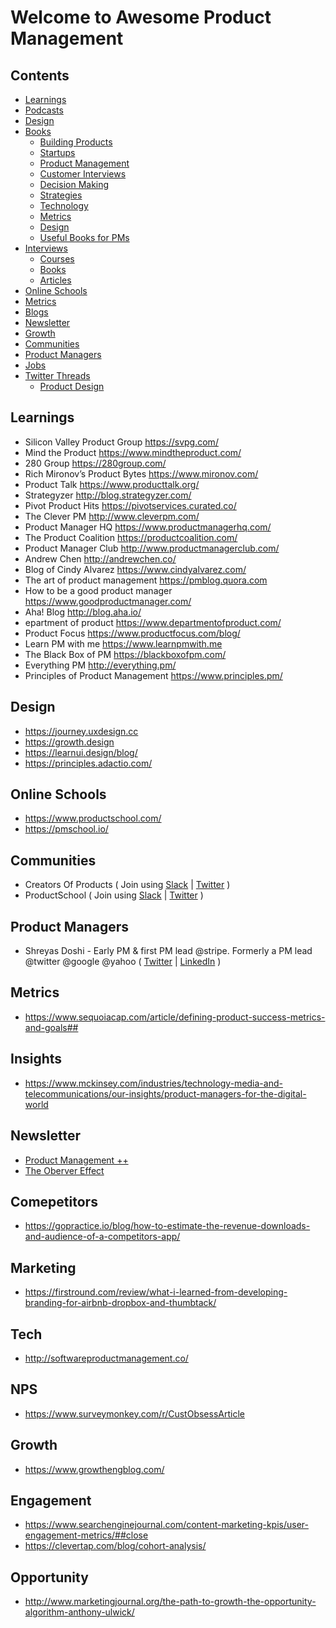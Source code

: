 # Welcome to Awesome Product Management

## Contents 
* [Learnings](#learnings)
* [Podcasts](#podcasts)
* [Design](#design)
* [Books](/books)
    - [Building Products](/books/#building-products)
    - [Startups](/books/#startups)
    - [Product Management](/books/#product-management)
    - [Customer Interviews](/books/#customer-interviews)
    - [Decision Making](/books/#metrics)
    - [Strategies](/books/#blogs)
    - [Technology](/books/#newsletter)
    - [Metrics](/books/#growth)
    - [Design](/books/#communities)
    - [Useful Books for PMs](/books/#product-managers)
* [Interviews](/interviews)
    * [Courses](/interviews#courses)
    * [Books](/interviews#books)
    * [Articles](/interviews#articles)
* [Online Schools](#online-schools)
* [Metrics](#metrics)
* [Blogs](#blogs)
* [Newsletter](#newsletter)
* [Growth](#growth)
* [Communities](#communities)
* [Product Managers](#product-managers)
* [Jobs](#jobs)
* [Twitter Threads](/threads)
    * [Product Design](/threads/#product-design)


## Learnings
* Silicon Valley Product Group https://svpg.com/
* Mind the Product https://www.mindtheproduct.com/
* 280 Group https://280group.com/
* Rich Mironov’s Product Bytes https://www.mironov.com/
* Product Talk https://www.producttalk.org/
* Strategyzer http://blog.strategyzer.com/
* Pivot Product Hits https://pivotservices.curated.co/
* The Clever PM http://www.cleverpm.com/
* Product Manager HQ https://www.productmanagerhq.com/
* The Product Coalition https://productcoalition.com/
* Product Manager Club http://www.productmanagerclub.com/
* Andrew Chen http://andrewchen.co/
* Blog of Cindy Alvarez https://www.cindyalvarez.com/
* The art of product management https://pmblog.quora.com
* How to be a good product manager https://www.goodproductmanager.com/
* Aha! Blog http://blog.aha.io/
* epartment of product https://www.departmentofproduct.com/
* Product Focus https://www.productfocus.com/blog/
* Learn PM with me https://www.learnpmwith.me
* The Black Box of PM https://blackboxofpm.com/
* Everything PM http://everything.pm/
* Principles of Product Management https://www.principles.pm/


## Design
* https://journey.uxdesign.cc
* https://growth.design
* https://learnui.design/blog/
* https://principles.adactio.com/

## Online Schools 
* https://www.productschool.com/
* https://pmschool.io/

## Communities 
* Creators Of Products ( Join using [Slack](https://app.slack.com/client/T011LL6FGGG)  | [Twitter](https://twitter.com/CreatorsOfProd)  )
* ProductSchool ( Join using [Slack](https://www.productschool.com/slack-community/)  | [Twitter](https://twitter.com/productschool)  )

## Product Managers 
* Shreyas Doshi -  Early PM & first PM lead @stripe. Formerly a PM lead @twitter @google @yahoo
 ( [Twitter](https://twitter.com/shreyas) |  [LinkedIn](https://www.linkedin.com/in/shreyasdoshi/) )



## Metrics 
* https://www.sequoiacap.com/article/defining-product-success-metrics-and-goals##



## Insights 
*  https://www.mckinsey.com/industries/technology-media-and-telecommunications/our-insights/product-managers-for-the-digital-world


## Newsletter
* [Product Management ++](https://turnaround.substack.com/p/product-management-)
* [The Oberver Effect](https://www.theobservereffect.org/)


## Comepetitors 
* https://gopractice.io/blog/how-to-estimate-the-revenue-downloads-and-audience-of-a-competitors-app/

## Marketing

* https://firstround.com/review/what-i-learned-from-developing-branding-for-airbnb-dropbox-and-thumbtack/

## Tech
* http://softwareproductmanagement.co/

## NPS
* https://www.surveymonkey.com/r/CustObsessArticle

## Growth
* https://www.growthengblog.com/

## Engagement
* https://www.searchenginejournal.com/content-marketing-kpis/user-engagement-metrics/##close
* https://clevertap.com/blog/cohort-analysis/


## Opportunity
* http://www.marketingjournal.org/the-path-to-growth-the-opportunity-algorithm-anthony-ulwick/





